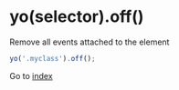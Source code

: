 # yo(selector).off() 

Remove all events attached to the element

```javascript
yo('.myclass').off();
```


Go to [index](toc.md)
